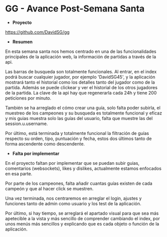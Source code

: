 # GG - Avance Post-Semana Santa

* **Proyecto**

https://github.com/DavidSG/gg

* **Resumen**

En esta semana santa nos hemos centrado en una de las funcionalidades principales de la aplicación web, la información de partidas a través de la api.

Las barras de busqueda son totalmente funcionales. Al entrar, en el index podrá buscar cualquier jugador, por ejemplo 'DavidSG45', y la aplicación mostrará tanto el historial como los detalles tanto del jugador como de la partida. Además se puede clickear y ver el historial de los otros jugadores de la partida. La clave de la api hay que regenerarla cada 24h y tiene 200 peticiones por minuto.

También se ha arreglado el cómo crear una guía, solo falta poder subirla, el muestreo de los campeones y su busqueda es totalmente funcional y eficaz y mis guias muestra solo las guías del usuario, falta que muestre las del session.u.username.

Por último, está terminada y totalmente funcional la filtración de guías respecto su orden, tipo, puntuación y fecha, estos dos últimos tanto de forma ascendente como descendente.

* **Falta por implementar**

En el proyecto faltan por implementar que se puedan subir guias, comentarios (websockets), likes y dislikes, actualmente estamos enfocados en esa parte.

Por parte de los campeones, falta añadir cuantas guías existen de cada campeón y que al hacer click se muestren.

Una vez terminada, nos centraremos en arreglar el login, ajustes y funciones tanto de admin como usuario y los test de la aplicación.

Por último, si hay tiempo, se arreglará el apartado visual para que sea más apetecible a la vista y más sencillo de comprender cambiando el index, por unos menús más sencillos y explicando que es cada objeto o función de la aplicación.